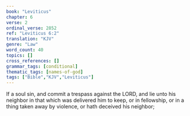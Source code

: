```yaml
---
book: "Leviticus"
chapter: 6
verse: 2
ordinal_verse: 2852
ref: "Leviticus 6:2"
translation: "KJV"
genre: "Law"
word_count: 40
topics: []
cross_references: []
grammar_tags: [conditional]
thematic_tags: [names-of-god]
tags: ["Bible","KJV","Leviticus"]
---
```

If a soul sin, and commit a trespass against the LORD, and lie unto his neighbor in that which was delivered him to keep, or in fellowship, or in a thing taken away by violence, or hath deceived his neighbor;
